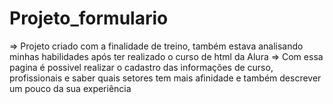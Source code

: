 # Projeto_formulario
=> Projeto criado com a finalidade de treino, também estava analisando minhas habilidades após ter realizado o curso de html da Alura
=> Com essa pagina é possivel realizar o cadastro das informações de curso, profissionais e saber quais setores tem mais afinidade e também descrever um pouco da sua experiência
